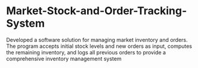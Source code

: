 # Market-Stock-and-Order-Tracking-System
Developed a software solution for managing market inventory and orders. The program accepts initial stock levels and new orders as input, computes the remaining inventory, and logs all previous orders to provide a comprehensive inventory management system
